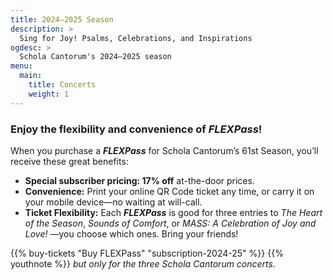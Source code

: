 ```yaml
---
title: 2024–2025 Season
description: >
  Sing for Joy! Psalms, Celebrations, and Inspirations
ogdesc: >
  Schola Cantorum's 2024–2025 season
menu:
  main:
    title: Concerts
    weight: 1
---
```


<a name="subscriptions"></a>

### Enjoy the flexibility and convenience of *FLEXPass*!

When you purchase a **_FLEXPass_** for Schola Cantorum&rsquo;s 61st Season, you&rsquo;ll receive these great benefits:

* **Special subscriber pricing: 17% off** at-the-door prices.
* **Convenience:** Print your online QR Code ticket any time, or carry it on
  your mobile device&mdash;no waiting at will-call.
* **Ticket Flexibility:** Each ***FLEXPass*** is good for three entries to _The Heart of the Season_, _Sounds of Comfort_, or _MASS: A Celebration of Joy and Love!_ &mdash;you choose which ones. Bring your friends!
  
{{% buy-tickets "Buy FLEXPass" "subscription-2024-25" %}}
{{% youthnote %}}
_but only for the three Schola Cantorum concerts._
